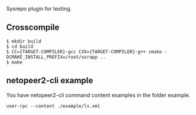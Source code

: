 Sysrepo plugin for testing.

## Crosscompile

```
$ mkdir build
$ cd build
$ CC={TARGET-COMPILER}-gcc CXX={TARGET-COMPILER}-g++ cmake -DCMAKE_INSTALL_PREFIX=/root/usrapp ..
$ make
```

## netopeer2-cli example

You have netopeer2-cli command content examples in the folder example.
```
user-rpc --content ./example/ls.xml
```
